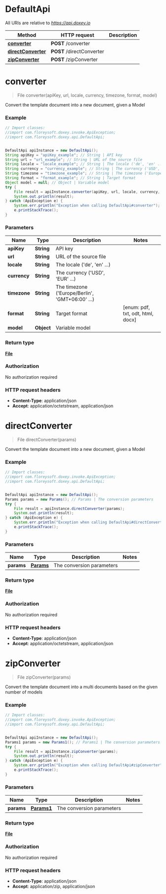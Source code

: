 # DefaultApi

All URIs are relative to *https://api.doxey.io*

Method | HTTP request | Description
------------- | ------------- | -------------
[**converter**](DefaultApi.md#converter) | **POST** /converter | 
[**directConverter**](DefaultApi.md#directConverter) | **POST** /directConverter | 
[**zipConverter**](DefaultApi.md#zipConverter) | **POST** /zipConverter | 


<a name="converter"></a>
# **converter**
> File converter(apiKey, url, locale, currency, timezone, format, model)



Convert the template document into a new document, given a Model

### Example
```java
// Import classes:
//import com.floreysoft.doxey.invoke.ApiException;
//import com.floreysoft.doxey.api.DefaultApi;


DefaultApi apiInstance = new DefaultApi();
String apiKey = "apiKey_example"; // String | API key
String url = "url_example"; // String | URL of the source file
String locale = "locale_example"; // String | The locale ('de', 'en' ...)
String currency = "currency_example"; // String | The currency ('USD', 'EUR' ...)
String timezone = "timezone_example"; // String | The timezone ('Europe/Berlin', 'GMT+06:00' ...)
String format = "format_example"; // String | Target format
Object model = null; // Object | Variable model
try {
    File result = apiInstance.converter(apiKey, url, locale, currency, timezone, format, model);
    System.out.println(result);
} catch (ApiException e) {
    System.err.println("Exception when calling DefaultApi#converter");
    e.printStackTrace();
}
```

### Parameters

Name | Type | Description  | Notes
------------- | ------------- | ------------- | -------------
 **apiKey** | **String**| API key |
 **url** | **String**| URL of the source file |
 **locale** | **String**| The locale (&#39;de&#39;, &#39;en&#39; ...) |
 **currency** | **String**| The currency (&#39;USD&#39;, &#39;EUR&#39; ...) |
 **timezone** | **String**| The timezone (&#39;Europe/Berlin&#39;, &#39;GMT+06:00&#39; ...) |
 **format** | **String**| Target format | [enum: pdf, txt, odt, html, docx]
 **model** | **Object**| Variable model |

### Return type

[**File**](File.md)

### Authorization

No authorization required

### HTTP request headers

 - **Content-Type**: application/json
 - **Accept**: application/octetstream, application/json

<a name="directConverter"></a>
# **directConverter**
> File directConverter(params)



Convert the template document into a new document, given a Model

### Example
```java
// Import classes:
//import com.floreysoft.doxey.invoke.ApiException;
//import com.floreysoft.doxey.api.DefaultApi;


DefaultApi apiInstance = new DefaultApi();
Params params = new Params(); // Params | The conversion parameters
try {
    File result = apiInstance.directConverter(params);
    System.out.println(result);
} catch (ApiException e) {
    System.err.println("Exception when calling DefaultApi#directConverter");
    e.printStackTrace();
}
```

### Parameters

Name | Type | Description  | Notes
------------- | ------------- | ------------- | -------------
 **params** | [**Params**](Params.md)| The conversion parameters |

### Return type

[**File**](File.md)

### Authorization

No authorization required

### HTTP request headers

 - **Content-Type**: application/json
 - **Accept**: application/octetstream, application/json

<a name="zipConverter"></a>
# **zipConverter**
> File zipConverter(params)



Convert the template document into a multi documents based on the given number of models

### Example
```java
// Import classes:
//import com.floreysoft.doxey.invoke.ApiException;
//import com.floreysoft.doxey.api.DefaultApi;


DefaultApi apiInstance = new DefaultApi();
Params1 params = new Params1(); // Params1 | The conversion parameters
try {
    File result = apiInstance.zipConverter(params);
    System.out.println(result);
} catch (ApiException e) {
    System.err.println("Exception when calling DefaultApi#zipConverter");
    e.printStackTrace();
}
```

### Parameters

Name | Type | Description  | Notes
------------- | ------------- | ------------- | -------------
 **params** | [**Params1**](Params1.md)| The conversion parameters |

### Return type

[**File**](File.md)

### Authorization

No authorization required

### HTTP request headers

 - **Content-Type**: application/json
 - **Accept**: application/zip, application/json

